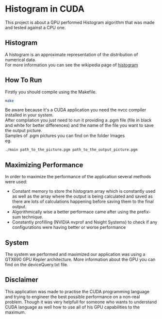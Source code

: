 # Histogram in CUDA

This project is about a GPU performed Histogram algorithm that was made and tested against a CPU one.<br>

## Histogram
A histogram is an approximate representation of the distribution of numerical data.<br>
For more information you can see the wikipedia page of [histogram](https://en.wikipedia.org/wiki/Histogram)

## How To Run

Firstly you should compile using the Makefile.
```bash
make 
```
Be aware because it's a CUDA application you need the nvcc compiler installed in your system.<br>
After compilation you just need to run it providing a .pgm file (file in black and white for better differences) and the name of the file you want to save the output picture.<br>
Samples of .pgm pictures you can find on the folder Images
<br>
eg.
```bash
./main path_to_the_picture.pgm path_to_the_output_picture.pgm
```

## Maximizing Performance 
In order to maximize the performance of the application several methods were used:
* Constant memory to store the histogram array which is constantly used as well as the array where the output is being calculated and saved as there are lots of calculations happening before saving them to the final output.
*  Algorithmically wise a better performace came after using the prefix-sum technique.
*  Constantly profilling (NVIDIA nvprof and Nsight Systems) to check if any configurations were having better or worse performance 

## System
The system we performed and maximized our application was using a GTX690 GPU Kepler architecture. More information about the GPU you can find on the deviceQuery.txt file.

## Disclaimer 
This application was made to practise the CUDA programming language and trying to engineer the best possible performance on a non-real problem. Though it was very helpfull for someone who wants to understand CUDA language as well how to use all of his GPU capabilities to the maximum.